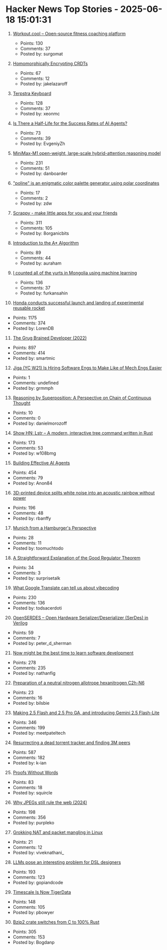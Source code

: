# Hacker News Top Stories - 2025-06-18 15:01:31

1. [Workout.cool – Open-source fitness coaching platform](https://github.com/Snouzy/workout-cool)
   - Points: 130
   - Comments: 37
   - Posted by: surgomat

2. [Homomorphically Encrypting CRDTs](https://jakelazaroff.com/words/homomorphically-encrypted-crdts/)
   - Points: 67
   - Comments: 12
   - Posted by: jakelazaroff

3. [Terpstra Keyboard](http://terpstrakeyboard.com/web-app/keys.htm)
   - Points: 128
   - Comments: 37
   - Posted by: xeonmc

4. [Is There a Half-Life for the Success Rates of AI Agents?](https://www.tobyord.com/writing/half-life)
   - Points: 73
   - Comments: 39
   - Posted by: EvgeniyZh

5. [MiniMax-M1 open-weight, large-scale hybrid-attention reasoning model](https://github.com/MiniMax-AI/MiniMax-M1)
   - Points: 231
   - Comments: 51
   - Posted by: danboarder

6. ["poline" is an enigmatic color palette generator using polar coordinates](https://meodai.github.io/poline/)
   - Points: 17
   - Comments: 2
   - Posted by: zdw

7. [Scrappy - make little apps for you and your friends](https://pontus.granstrom.me/scrappy/)
   - Points: 311
   - Comments: 105
   - Posted by: 8organicbits

8. [Introduction to the A* Algorithm](https://www.redblobgames.com/pathfinding/a-star/introduction.html)
   - Points: 89
   - Comments: 44
   - Posted by: auraham

9. [I counted all of the yurts in Mongolia using machine learning](https://monroeclinton.com/counting-all-yurts-in-mongolia/)
   - Points: 136
   - Comments: 37
   - Posted by: furkansahin

10. [Honda conducts successful launch and landing of experimental reusable rocket](https://global.honda/en/topics/2025/c_2025-06-17ceng.html)
   - Points: 1175
   - Comments: 374
   - Posted by: LorenDB

11. [The Grug Brained Developer (2022)](https://grugbrain.dev/)
   - Points: 897
   - Comments: 414
   - Posted by: smartmic

12. [Jiga (YC W21) Is Hiring Software Engs to Make Like of Mech Engs Easier](https://www.workatastartup.com/companies/jiga)
   - Points: 1
   - Comments: undefined
   - Posted by: grmmph

13. [Reasoning by Superposition: A Perspective on Chain of Continuous Thought](https://arxiv.org/abs/2505.12514)
   - Points: 10
   - Comments: 0
   - Posted by: danielmorozoff

14. [Show HN: Lstr – A modern, interactive tree command written in Rust](https://github.com/bgreenwell/lstr)
   - Points: 173
   - Comments: 53
   - Posted by: w108bmg

15. [Building Effective AI Agents](https://www.anthropic.com/engineering/building-effective-agents)
   - Points: 454
   - Comments: 79
   - Posted by: Anon84

16. [3D-printed device splits white noise into an acoustic rainbow without power](https://phys.org/news/2025-06-3d-device-white-noise-acoustic.html)
   - Points: 196
   - Comments: 48
   - Posted by: rbanffy

17. [Munich from a Hamburger's Perspective](https://mertbulan.com/2025/06/14/munich-from-a-hamburgers-perspective/)
   - Points: 28
   - Comments: 11
   - Posted by: toomuchtodo

18. [A Straightforward Explanation of the Good Regulator Theorem](https://www.lesswrong.com/posts/JQefBJDHG6Wgffw6T/a-straightforward-explanation-of-the-good-regulator-theorem)
   - Points: 34
   - Comments: 3
   - Posted by: surprisetalk

19. [What Google Translate can tell us about vibecoding](https://ingrids.space/posts/what-google-translate-can-tell-us-about-vibecoding/)
   - Points: 230
   - Comments: 136
   - Posted by: todsacerdoti

20. [OpenSERDES – Open Hardware Serializer/Deserializer (SerDes) in Verilog](https://github.com/SparcLab/OpenSERDES)
   - Points: 59
   - Comments: 7
   - Posted by: peter_d_sherman

21. [Now might be the best time to learn software development](https://substack.com/home/post/p-165655726)
   - Points: 278
   - Comments: 235
   - Posted by: nathanfig

22. [Preparation of a neutral nitrogen allotrope hexanitrogen C2h-N6](https://www.nature.com/articles/s41586-025-09032-9)
   - Points: 23
   - Comments: 16
   - Posted by: bilsbie

23. [Making 2.5 Flash and 2.5 Pro GA, and introducing Gemini 2.5 Flash-Lite](https://blog.google/products/gemini/gemini-2-5-model-family-expands/)
   - Points: 346
   - Comments: 199
   - Posted by: meetpateltech

24. [Resurrecting a dead torrent tracker and finding 3M peers](https://kianbradley.com/2025/06/15/resurrecting-a-dead-tracker.html)
   - Points: 587
   - Comments: 182
   - Posted by: k-ian

25. [Proofs Without Words](https://artofproblemsolving.com/wiki/index.php/Proofs_without_words)
   - Points: 83
   - Comments: 18
   - Posted by: squircle

26. [Why JPEGs still rule the web (2024)](https://spectrum.ieee.org/jpeg-image-format-history)
   - Points: 198
   - Comments: 356
   - Posted by: purpleko

27. [Grokking NAT and packet mangling in Linux](https://vivekn.dev/blog/grokking-nat-and-packet-mangling-in-linux)
   - Points: 21
   - Comments: 12
   - Posted by: viveknathani_

28. [LLMs pose an interesting problem for DSL designers](https://kirancodes.me/posts/log-lang-design-llms.html)
   - Points: 193
   - Comments: 123
   - Posted by: gopiandcode

29. [Timescale Is Now TigerData](https://www.tigerdata.com/blog/timescale-becomes-tigerdata)
   - Points: 148
   - Comments: 105
   - Posted by: pbowyer

30. [Bzip2 crate switches from C to 100% Rust](https://trifectatech.org/blog/bzip2-crate-switches-from-c-to-rust/)
   - Points: 305
   - Comments: 153
   - Posted by: Bogdanp

